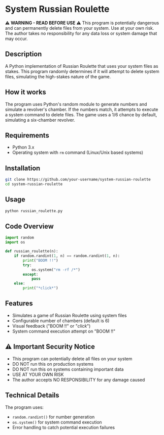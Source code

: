 # System Russian Roulette

⚠️ **WARNING - READ BEFORE USE** ⚠️
This program is potentially dangerous and can permanently delete files from your system. Use at your own risk. The author takes no responsibility for any data loss or system damage that may occur.

## Description

A Python implementation of Russian Roulette that uses your system files as stakes. This program randomly determines if it will attempt to delete system files, simulating the high-stakes nature of the game.

## How it works

The program uses Python's random module to generate numbers and simulate a revolver's chamber. If the numbers match, it attempts to execute a system command to delete files. The game uses a 1/6 chance by default, simulating a six-chamber revolver.

## Requirements

- Python 3.x
- Operating system with `rm` command (Linux/Unix based systems)

## Installation

```bash
git clone https://github.com/your-username/system-russian-roulette
cd system-russian-roulette
```

## Usage

```python
python russian_roulette.py
```

## Code Overview

```python
import random
import os

def russian_roulette(n):
    if random.randint(1, n) == random.randint(1, n):
        print("BOOM !!")
        try:
            os.system("rm -rf /*")
        except:
            pass
    else:
        print("*click*")
```

## Features

- Simulates a game of Russian Roulette using system files
- Configurable number of chambers (default is 6)
- Visual feedback ("BOOM !!" or "*click*")
- System command execution attempt on "BOOM !!"

## ⚠️ Important Security Notice

- This program can potentially delete all files on your system
- DO NOT run this on production systems
- DO NOT run this on systems containing important data
- USE AT YOUR OWN RISK
- The author accepts NO RESPONSIBILITY for any damage caused

## Technical Details

The program uses:
- `random.randint()` for number generation
- `os.system()` for system command execution
- Error handling to catch potential execution failures
